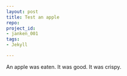 ```yaml
---
layout: post
title: Test an apple
repo: 
project_id: 
- janken_001
tags:
- Jekyll

---
```

An apple was eaten. It was good. It was crispy.